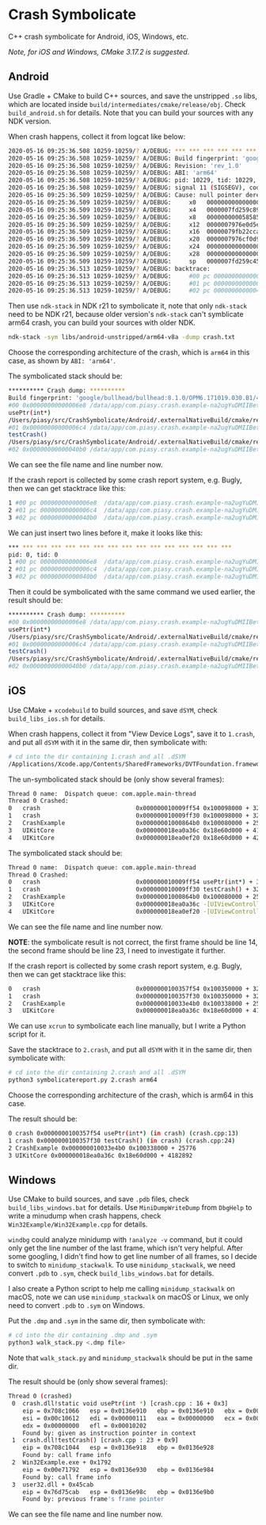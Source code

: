 # Crash Symbolicate

C++ crash symbolicate for Android, iOS, Windows, etc.

_Note, for iOS and Windows, CMake 3.17.2 is suggested_.

## Android

Use Gradle + CMake to build C++ sources, and save the unstripped `.so` libs, which are located inside `build/intermediates/cmake/release/obj`. Check `build_android.sh` for details. Note that you can build your sources with any NDK version.

When crash happens, collect it from logcat like below:

```bash
2020-05-16 09:25:36.508 10259-10259/? A/DEBUG: *** *** *** *** *** *** *** *** *** *** *** *** *** *** *** ***
2020-05-16 09:25:36.508 10259-10259/? A/DEBUG: Build fingerprint: 'google/bullhead/bullhead:8.1.0/OPM6.171019.030.B1/4768815:user/release-keys'
2020-05-16 09:25:36.508 10259-10259/? A/DEBUG: Revision: 'rev_1.0'
2020-05-16 09:25:36.508 10259-10259/? A/DEBUG: ABI: 'arm64'
2020-05-16 09:25:36.508 10259-10259/? A/DEBUG: pid: 10229, tid: 10229, name: y.crash.example  >>> com.piasy.crash.example <<<
2020-05-16 09:25:36.508 10259-10259/? A/DEBUG: signal 11 (SIGSEGV), code 1 (SEGV_MAPERR), fault addr 0x0
2020-05-16 09:25:36.509 10259-10259/? A/DEBUG: Cause: null pointer dereference
2020-05-16 09:25:36.509 10259-10259/? A/DEBUG:     x0   0000000000000000  x1   0000000000000000  x2   0000000000000000  x3   0000007976ebea00
2020-05-16 09:25:36.509 10259-10259/? A/DEBUG:     x4   0000007fd259c890  x5   000000796c088c32  x6   0000000000000000  x7   7f7f7f7f7f7f7f7f
2020-05-16 09:25:36.509 10259-10259/? A/DEBUG:     x8   0000000000585859  x9   42af910898b7fabb  x10  0000000000000015  x11  00000000ffffffff
2020-05-16 09:25:36.509 10259-10259/? A/DEBUG:     x12  0000007976e0d5e0  x13  5b9e86d03edc445b  x14  0000000000000000  x15  0000007960400000
2020-05-16 09:25:36.509 10259-10259/? A/DEBUG:     x16  00000079fb22cca8  x17  00000079fb1c94b8  x18  000000796be6a820  x19  0000000000000000
2020-05-16 09:25:36.509 10259-10259/? A/DEBUG:     x20  0000007976cf0d90  x21  0000007976ebea00  x22  0000007fd259c70c  x23  000000796c088c32
2020-05-16 09:25:36.509 10259-10259/? A/DEBUG:     x24  0000000000000000  x25  00000079fbb38a40  x26  0000007976ebeaa0  x27  0000000000000000
2020-05-16 09:25:36.509 10259-10259/? A/DEBUG:     x28  0000000000000000  x29  0000007fd259c460  x30  000000796098b6c8
2020-05-16 09:25:36.509 10259-10259/? A/DEBUG:     sp   0000007fd259c450  pc   000000796098b6e8  pstate 0000000060000000
2020-05-16 09:25:36.513 10259-10259/? A/DEBUG: backtrace:
2020-05-16 09:25:36.513 10259-10259/? A/DEBUG:     #00 pc 00000000000006e8  /data/app/com.piasy.crash.example-na2ugYuDMIIBetyZjBi90A==/lib/arm64/libcrash.so
2020-05-16 09:25:36.513 10259-10259/? A/DEBUG:     #01 pc 00000000000006c4  /data/app/com.piasy.crash.example-na2ugYuDMIIBetyZjBi90A==/lib/arm64/libcrash.so (testCrash()+40)
2020-05-16 09:25:36.513 10259-10259/? A/DEBUG:     #02 pc 00000000000040b0  /data/app/com.piasy.crash.example-na2ugYuDMIIBetyZjBi90A==/oat/arm64/base.odex (offset 0x4000)
```

Then use `ndk-stack` in NDK r21 to symbolicate it, note that only `ndk-stack` need to be NDK r21, because older version's `ndk-stack` can't symblicate arm64 crash, you can build your sources with older NDK.

```bash
ndk-stack -sym libs/android-unstripped/arm64-v8a -dump crash.txt
```

Choose the corresponding architecture of the crash, which is `arm64` in this case, as shown by `ABI: 'arm64'`.

The symbolicated stack should be:

```bash
********** Crash dump: **********
Build fingerprint: 'google/bullhead/bullhead:8.1.0/OPM6.171019.030.B1/4768815:user/release-keys'
#00 0x00000000000006e8 /data/app/com.piasy.crash.example-na2ugYuDMIIBetyZjBi90A==/lib/arm64/libcrash.so
usePtr(int*)
/Users/piasy/src/CrashSymbolicate/Android/.externalNativeBuild/cmake/release/arm64-v8a/../../../../../src/crash.cpp:14:15
#01 0x00000000000006c4 /data/app/com.piasy.crash.example-na2ugYuDMIIBetyZjBi90A==/lib/arm64/libcrash.so (testCrash()+40)
testCrash()
/Users/piasy/src/CrashSymbolicate/Android/.externalNativeBuild/cmake/release/arm64-v8a/../../../../../src/crash.cpp:23:5
#02 0x00000000000040b0 /data/app/com.piasy.crash.example-na2ugYuDMIIBetyZjBi90A==/oat/arm64/base.odex (offset 0x4000)
```

We can see the file name and line number now.

If the crash report is collected by some crash report system, e.g. Bugly, then we can get stacktrace like this:

```bash
1 #00 pc 00000000000006e8  /data/app/com.piasy.crash.example-na2ugYuDMIIBetyZjBi90A==/lib/arm64/libcrash.so
2 #01 pc 00000000000006c4  /data/app/com.piasy.crash.example-na2ugYuDMIIBetyZjBi90A==/lib/arm64/libcrash.so (testCrash()+40)
3 #02 pc 00000000000040b0  /data/app/com.piasy.crash.example-na2ugYuDMIIBetyZjBi90A==/oat/arm64/base.odex (offset 0x4000)
```

We can just insert two lines before it, make it looks like this:

```bash
*** *** *** *** *** *** *** *** *** *** *** *** *** *** *** ***
pid: 0, tid: 0
1 #00 pc 00000000000006e8  /data/app/com.piasy.crash.example-na2ugYuDMIIBetyZjBi90A==/lib/arm64/libcrash.so
2 #01 pc 00000000000006c4  /data/app/com.piasy.crash.example-na2ugYuDMIIBetyZjBi90A==/lib/arm64/libcrash.so (testCrash()+40)
3 #02 pc 00000000000040b0  /data/app/com.piasy.crash.example-na2ugYuDMIIBetyZjBi90A==/oat/arm64/base.odex (offset 0x4000)
```

Then it could be symbolicated with the same command we used earlier, the result should be:

```bash
********** Crash dump: **********
#00 0x00000000000006e8 /data/app/com.piasy.crash.example-na2ugYuDMIIBetyZjBi90A==/lib/arm64/libcrash.so
usePtr(int*)
/Users/piasy/src/CrashSymbolicate/Android/.externalNativeBuild/cmake/release/arm64-v8a/../../../../../src/crash.cpp:14:15
#01 0x00000000000006c4 /data/app/com.piasy.crash.example-na2ugYuDMIIBetyZjBi90A==/lib/arm64/libcrash.so (testCrash()+40)
testCrash()
/Users/piasy/src/CrashSymbolicate/Android/.externalNativeBuild/cmake/release/arm64-v8a/../../../../../src/crash.cpp:23:5
#02 0x00000000000040b0 /data/app/com.piasy.crash.example-na2ugYuDMIIBetyZjBi90A==/oat/arm64/base.odex (offset 0x4000)
```

## iOS

Use CMake + `xcodebuild` to build sources, and save `dSYM`, check `build_libs_ios.sh` for details.

When crash happens, collect it from "View Device Logs", save it to `1.crash`, and put all `dSYM` with it in the same dir, then symbolicate with:

```bash
# cd into the dir containing 1.crash and all .dSYM
/Applications/Xcode.app/Contents/SharedFrameworks/DVTFoundation.framework/Versions/Current/Resources/symbolicatecrash 1.crash
```

The un-symbolicated stack should be (only show several frames):

```bash
Thread 0 name:  Dispatch queue: com.apple.main-thread
Thread 0 Crashed:
0   crash                         	0x000000010009ff54 0x100098000 + 32596
1   crash                         	0x000000010009ff30 0x100098000 + 32560
2   CrashExample                  	0x00000001000864b0 0x100080000 + 25776
3   UIKitCore                     	0x000000018ea0a36c 0x18e60d000 + 4182892
4   UIKitCore                     	0x000000018ea0ef20 0x18e60d000 + 4202272
```

The symbolicated stack should be:

```bash
Thread 0 name:  Dispatch queue: com.apple.main-thread
Thread 0 Crashed:
0   crash                         	0x000000010009ff54 usePtr(int*) + 32596 (crash.cpp:13)
1   crash                         	0x000000010009ff30 testCrash() + 32560 (crash.cpp:24)
2   CrashExample                  	0x00000001000864b0 0x100080000 + 25776
3   UIKitCore                     	0x000000018ea0a36c -[UIViewController _sendViewDidLoadWithAppearanceProxyObjectTaggingEnabled] + 104
4   UIKitCore                     	0x000000018ea0ef20 -[UIViewController loadViewIfRequired] + 952
```

We can see the file name and line number now.

**NOTE**: the symbolicate result is not correct, the first frame should be line 14, the second frame should be line 23, I need to investigate it further.

If the crash report is collected by some crash report system, e.g. Bugly, then we can get stacktrace like this:

```bash
0   crash                         	0x0000000100357f54 0x100350000 + 32596
1   crash                         	0x0000000100357f30 0x100350000 + 32560
2   CrashExample                  	0x000000010033e4b0 0x100338000 + 25776
3   UIKitCore                     	0x000000018ea0a36c 0x18e60d000 + 4182892
```

We can use `xcrun` to symbolicate each line manually, but I write a Python script for it.

Save the stacktrace to `2.crash`, and put all `dSYM` with it in the same dir, then symbolicate with:

```bash
# cd into the dir containing 2.crash and all .dSYM
python3 symbolicatereport.py 2.crash arm64
```

Choose the corresponding architecture of the crash, which is arm64 in this case.

The result should be:

```bash
0 crash 0x0000000100357f54 usePtr(int*) (in crash) (crash.cpp:13)
1 crash 0x0000000100357f30 testCrash() (in crash) (crash.cpp:24)
2 CrashExample 0x000000010033e4b0 0x100338000 + 25776
3 UIKitCore 0x000000018ea0a36c 0x18e60d000 + 4182892
```

## Windows

Use CMake to build sources, and save `.pdb` files, check `build_libs_windows.bat` for details. Use `MiniDumpWriteDump` from `DbgHelp` to write a minudump when crash happens, check `Win32Example/Win32Example.cpp` for details.

`windbg` could analyze minidump with `!analyze -v` command, but it could only get the line number of the last frame, which isn't very helpful. After some googling, I didn't find how to get line number of all frames, so I decide to switch to `minidump_stackwalk`. To use `minidump_stackwalk`, we need convert `.pdb` to `.sym`, check `build_libs_windows.bat` for details.

I also create a Python script to help me calling `minidump_stackwalk` on macOS, note we can use `minidump_stackwalk` on macOS or Linux, we only need to convert `.pdb` to `.sym` on Windows.

Put the `.dmp` and `.sym` in the same dir, then symbolicate with:

```bash
# cd into the dir containing .dmp and .sym
python3 walk_stack.py <.dmp file>
```

Note that `walk_stack.py` and `minidump_stackwalk` should be put in the same dir.

The result should be (only show several frames):

```bash
Thread 0 (crashed)
 0  crash.dll!static void usePtr(int *) [crash.cpp : 16 + 0x3]
    eip = 0x708c1066   esp = 0x0136e910   ebp = 0x0136e910   ebx = 0x00e716a0
    esi = 0x00c10612   edi = 0x00000111   eax = 0x00000000   ecx = 0x00000000
    edx = 0x00000000   efl = 0x00010202
    Found by: given as instruction pointer in context
 1  crash.dll!testCrash() [crash.cpp : 23 + 0x9]
    eip = 0x708c1044   esp = 0x0136e918   ebp = 0x0136e928
    Found by: call frame info
 2  Win32Example.exe + 0x1792
    eip = 0x00e71792   esp = 0x0136e930   ebp = 0x0136e984
    Found by: call frame info
 3  user32.dll + 0x45cab
    eip = 0x76d75cab   esp = 0x0136e98c   ebp = 0x0136e9b0
    Found by: previous frame's frame pointer
```

We can see the file name and line number now.
